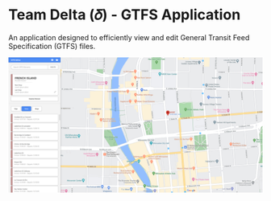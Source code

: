 # Team Delta (𝛿) - GTFS Application

An application designed to efficiently view and edit General Transit Feed Specification (GTFS) files.

![](https://raw.githubusercontent.com/grantwilk/se2030_gtfs_editor/master/se2030_gtfs_editor.jpg)
